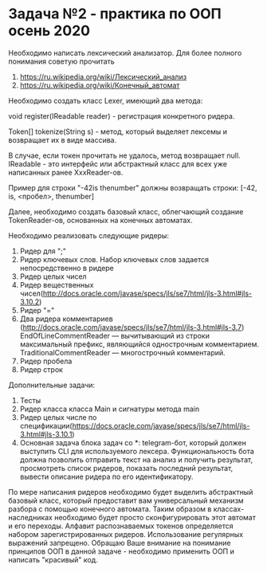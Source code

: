 # Задача №2 - практика по ООП осень 2020
Необходимо написать лексический анализатор. Для более полного понимания советую прочитать 

1. https://ru.wikipedia.org/wiki/Лексический_анализ
2. https://ru.wikipedia.org/wiki/Конечный_автомат

Необходимо создать  класс Lexer, имеющий два метода:

void register(IReadable reader) - регистрация конкретного ридера.

Token[] tokenize(String s) - метод, который выделяет лексемы и возвращает их в виде массива.

В случае, если токен прочитать не удалось, метод возвращает null. 
IReadable - это интерфейс или абстрактный класс для всех уже написанных ранее XxxReader-ов.

Пример для строки "-42is thenumber" должны возвращать строки:
[-42, is, <пробел>, thenumber]

Далее, необходимо создать базовый класс, облегчающий создание TokenReader-ов, основанных на конечных автоматах. 


Необходимо реализовать следующие ридеры:

1. Ридер для ";"
2. Ридер ключевых слов. Набор ключевых слов задается непосредственно в ридере
3. Ридер целых чисел
4. Ридер вещественных чисел(http://docs.oracle.com/javase/specs/jls/se7/html/jls-3.html#jls-3.10.2)
5. Ридер "="
6. Два ридера комментариев (http://docs.oracle.com/javase/specs/jls/se7/html/jls-3.html#jls-3.7)
		EndOfLineCommentReader — вычитывающий из строки максимальный префикс, являющийся однострочным комментарием.
		TraditionalCommentReader — многострочный комментарий.
7. Ридер пробела
8. Ридер строк

Дополнительные задачи:

1. Тесты
2. Ридер класса класса Main и сигнатуры метода main
3. Ридер целых числе по спецификации(https://docs.oracle.com/javase/specs/jls/se7/html/jls-3.html#jls-3.10.1)
4. Основная задача блока задач со *: telegram-бот, который должен выступить CLI для используемого лексера. Функциональность бота должна позволить отправить текст на анализ и получить результат, просмотреть список ридеров, показать последний результат, вывести описание ридера по его идентификатору.

По мере написания ридеров необходимо будет выделить абстрактный базовый класс, который предоставит вам универсальный механизм разбора с помощью конечного автомата. Таким образом в классах-наследниках необходимо будет просто сконфигурировать этот автомат и его переходы. Алфавит распознаваемых токенов определяется набором зарегистрированных ридеров. Использование регулярных выражений запрещено. Обращаю Ваше внимание на понимание принципов ООП в данной задаче - необходимо применить ООП и написать "красивый" код.
